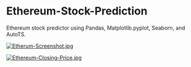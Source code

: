 # Ethereum-Stock-Prediction

Ethereum stock predictor using Pandas, Matplotlib.pyplot, Seaborn, and AutoTS. 


[![Etherum-Screenshot.jpg](https://i.postimg.cc/YShD3BR0/Etherum-Screenshot.jpg)](https://postimg.cc/2qNxkJPN)

[![Ethereum-Closing-Price.jpg](https://i.postimg.cc/m2jdWg6h/Ethereum-Closing-Price.jpg)](https://postimg.cc/HVJ0QdmC)
